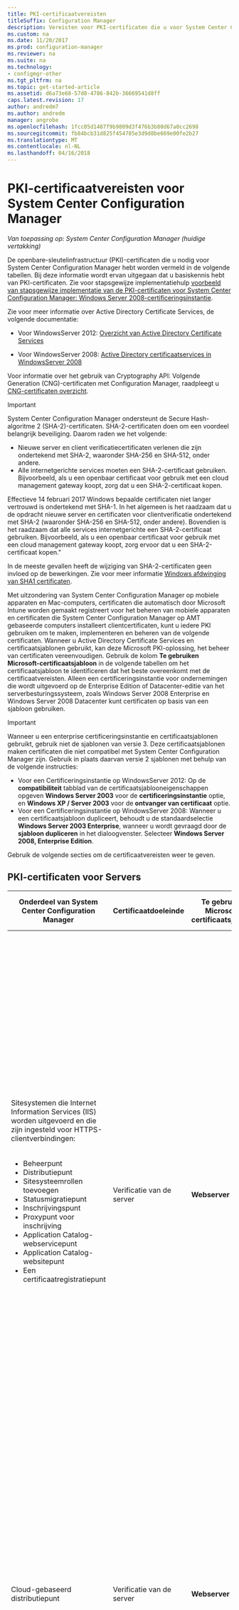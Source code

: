 ```yaml
---
title: PKI-certificaatvereisten
titleSuffix: Configuration Manager
description: Vereisten voor PKI-certificaten die u voor System Center Configuration Manager wellicht vindt.
ms.custom: na
ms.date: 11/20/2017
ms.prod: configuration-manager
ms.reviewer: na
ms.suite: na
ms.technology:
- configmgr-other
ms.tgt_pltfrm: na
ms.topic: get-started-article
ms.assetid: d6a73e68-57d8-4786-842b-36669541d8ff
caps.latest.revision: 17
author: andredm7
ms.author: andredm
manager: angrobe
ms.openlocfilehash: 1fcc05d1487f9b9809d3f476b3b80d67a0cc2698
ms.sourcegitcommit: fb84bcb31d825f454785e3d9d8be669e00fe2b27
ms.translationtype: MT
ms.contentlocale: nl-NL
ms.lasthandoff: 04/16/2018
---
```

# <a name="pki-certificate-requirements-for-system-center-configuration-manager"></a>PKI-certificaatvereisten voor System Center Configuration Manager

*Van toepassing op: System Center Configuration Manager (huidige vertakking)*

De openbare-sleutelinfrastructuur (PKI)-certificaten die u nodig voor System Center Configuration Manager hebt worden vermeld in de volgende tabellen. Bij deze informatie wordt ervan uitgegaan dat u basiskennis hebt van PKI-certificaten. Zie voor stapsgewijze implementatiehulp [voorbeeld van stapsgewijze implementatie van de PKI-certificaten voor System Center Configuration Manager: Windows Server 2008-certificeringsinstantie](/sccm/core/plan-design/network/example-deployment-of-pki-certificates). 

Zie voor meer informatie over Active Directory Certificate Services, de volgende documentatie:  

-   Voor WindowsServer 2012: [Overzicht van Active Directory Certificate Services](http://go.microsoft.com/fwlink/p/?LinkId=286744)  

-   Voor WindowsServer 2008: [Active Directory certificaatservices in WindowsServer 2008](http://go.microsoft.com/fwlink/p/?LinkId=115018)

Voor informatie over het gebruik van Cryptography API: Volgende Generation (CNG)-certificaten met Configuration Manager, raadpleegt u [CNG-certificaten overzicht](cng-certificates-overview.md).


> [!IMPORTANT]  
> System Center Configuration Manager ondersteunt de Secure Hash-algoritme 2 (SHA-2)-certificaten. SHA-2-certificaten doen om een voordeel belangrijk beveiliging. Daarom raden we het volgende:
> - Nieuwe server en client verificatiecertificaten verlenen die zijn ondertekend met SHA-2, waaronder SHA-256 en SHA-512, onder andere.
> - Alle internetgerichte services moeten een SHA-2-certificaat gebruiken. Bijvoorbeeld, als u een openbaar certificaat voor gebruik met een cloud management gateway koopt, zorg dat u een SHA-2-certificaat kopen.  
>
>Effectieve 14 februari 2017 Windows bepaalde certificaten niet langer vertrouwd is ondertekend met SHA-1. In het algemeen is het raadzaam dat u de opdracht nieuwe server en certificaten voor clientverificatie ondertekend met SHA-2 (waaronder SHA-256 en SHA-512, onder andere). Bovendien is het raadzaam dat alle services internetgerichte een SHA-2-certificaat gebruiken. Bijvoorbeeld, als u een openbaar certificaat voor gebruik met een cloud management gateway koopt, zorg ervoor dat u een SHA-2-certificaat kopen."
>
> In de meeste gevallen heeft de wijziging van SHA-2-certificaten geen invloed op de bewerkingen. Zie voor meer informatie [Windows afdwinging van SHA1 certificaten](http://social.technet.microsoft.com/wiki/contents/articles/32288.windows-enforcement-of-sha1-certificates.aspx).

 Met uitzondering van System Center Configuration Manager op mobiele apparaten en Mac-computers, certificaten die automatisch door Microsoft Intune worden gemaakt registreert voor het beheren van mobiele apparaten en certificaten die System Center Configuration Manager op AMT gebaseerde computers installeert clientcertificaten, kunt u iedere PKI gebruiken om te maken, implementeren en beheren van de volgende certificaten. Wanneer u Active Directory Certificate Services en certificaatsjablonen gebruikt, kan deze Microsoft PKI-oplossing, het beheer van certificaten vereenvoudigen. Gebruik de kolom **Te gebruiken Microsoft-certificaatsjabloon** in de volgende tabellen om het certificaatsjabloon te identificeren dat het beste overeenkomt met de certificaatvereisten. Alleen een certificeringsinstantie voor ondernemingen die wordt uitgevoerd op de Enterprise Edition of Datacenter-editie van het serverbesturingssysteem, zoals Windows Server 2008 Enterprise en Windows Server 2008 Datacenter kunt certificaten op basis van een sjabloon gebruiken.  

> [!IMPORTANT]  
>  Wanneer u een enterprise certificeringsinstantie en certificaatsjablonen gebruikt, gebruik niet de sjablonen van versie 3. Deze certificaatsjablonen maken certificaten die niet compatibel met System Center Configuration Manager zijn. Gebruik in plaats daarvan versie 2 sjablonen met behulp van de volgende instructies:  
>   
>  -   Voor een Certificeringsinstantie op WindowsServer 2012: Op de **compatibiliteit** tabblad van de certificaatsjablooneigenschappen opgeven **Windows Server 2003** voor de **certificeringsinstantie** optie, en **Windows XP / Server 2003** voor de **ontvanger van certificaat** optie.  
> -   Voor een Certificeringsinstantie op WindowsServer 2008: Wanneer u een certificaatsjabloon dupliceert, behoudt u de standaardselectie **Windows Server 2003 Enterprise**, wanneer u wordt gevraagd door de **sjabloon dupliceren** in het dialoogvenster. Selecteer **Windows Server 2008, Enterprise Edition**.  

 Gebruik de volgende secties om de certificaatvereisten weer te geven.  

##  <a name="BKMK_PKIcertificates_for_servers"></a> PKI-certificaten voor Servers  

|Onderdeel van System Center Configuration Manager|Certificaatdoeleinde|Te gebruiken Microsoft-certificaatsjabloon|Specifieke informatie in het certificaat|Hoe het certificaat wordt gebruikt in System Center Configuration Manager|  
|-------------------------------------|-------------------------|-------------------------------------------|---------------------------------------------|----------------------------------------------------------|  
|Sitesystemen die Internet Information Services (IIS) worden uitgevoerd en die zijn ingesteld voor HTTPS-clientverbindingen:<br /><br /> <ul><li>Beheerpunt</li><li>Distributiepunt</li><li>Sitesysteemrollen toevoegen</li><li>Statusmigratiepunt</li><li>Inschrijvingspunt</li><li>Proxypunt voor inschrijving</li><li>Application Catalog-webservicepunt</li><li>Application Catalog-websitepunt</li><li>Een certificaatregistratiepunt</li></ul>|Verificatie van de server|**Webserver**|**De waarde voor De waarde voor Enhanced Key Usage** moet de **Verificatie van de server (1.3.6.1.5.5.7.3.1)**.<br /><br /> Als het sitesysteem clientverbindingen van het Internet accepteert, moet de onderwerpnaam of alternatieve naam voor onderwerp de Internet-FQDN-domeinnaam (FQDN) bevatten.<br /><br /> Als het sitesysteem verbindingen van het intranet aanvaardt, worden de onderwerpnaam of alternatieve onderwerpnaam moet bevatten de intranet-FQDN (aanbevolen) of de naam van de computer, afhankelijk van hoe het sitesysteem is ingesteld.<br /><br /> Als het sitesysteem verbindingen van Internet en het intranet aanvaardt, moet zowel de Internet-FQDN en de intranet-FQDN (of computernaam) worden opgegeven met het ampersand (&)-symbool als scheidingsteken tussen beide namen.<br /><br /> **Opmerking:** Wanneer de software-updatepunt clientverbindingen van enkel Internet accepteert, moet het certificaat zowel de Internet-FQDN als de intranet-FQDN bevatten.<br /><br /> Het hash-algoritme SHA-2 wordt ondersteund.<br /><br /> System Center Configuration Manager geeft geen dat maximaal ondersteunde sleutellengte op voor dit certificaat. Raadpleeg uw PKI en IIS-documentatie voor sleutelgrootte gerelateerde problemen voor dit certificaat.|Dit certificaat moet zich in het persoonlijke archief in het certificaatarchief van de computer bevinden.<br /><br /> Dit Webservercertificaat wordt gebruikt om te verifiëren van deze servers naar de client en voor het versleutelen van alle gegevens die tussen de client en deze servers worden overgedragen door middel van Secure Sockets Layer (SSL).|  
|Cloud-gebaseerd distributiepunt|Verificatie van de server|**Webserver**|**De waarde voor De waarde voor Enhanced Key Usage** moet de **Verificatie van de server (1.3.6.1.5.5.7.3.1)**.<br /><br /> Naam van de certificaathouder moet een klant gedefinieerde servicenaam en domeinnaam in een FQDN-indeling bevatten als de algemene naam voor het specifieke exemplaar van het cloud-gebaseerd distributiepunt.<br /><br /> De persoonlijke sleutel moet exporteerbaar zijn.<br /><br /> Het hash-algoritme SHA-2 wordt ondersteund.<br /><br /> Ondersteunde sleutellengten: 2048 bits.|Het servicecertificaat wordt gebruikt om de cloud-gebaseerde distributiepuntservice te verifiëren bij Configuration Manager-clients en alle gegevens te codificeren die tussen hen worden overgedragen met behulp van SSL (Secure Sockets Layer). Dit certificaat moet in een PKCS #12 (Public Key Certificate Standard)-indeling worden geëxporteerd en het wachtwoord moet bekend zijn zodat het kan worden geïmporteerd wanneer u een clouddistributiepunt maakt.<br /><br /> **Opmerking:** Dit certificaat wordt gebruikt in combinatie met de Windows Azure-beheercertificaat. |  
|Sitesysteemservers die Microsoft SQL Server uitvoeren|Verificatie van de server|**Web server**|**De waarde voor De waarde voor Enhanced Key Usage** moet de **Verificatie van de server (1.3.6.1.5.5.7.3.1)**.<br /><br /> De onderwerpnaam moet de volledig gekwalificeerde domeinnaam (FQDN) van intranet bevatten.<br /><br /> Het hash-algoritme SHA-2 wordt ondersteund.<br /><br /> Maximale ondersteunde sleutellengte is 2048 bits.|Dit certificaat moet zich in het persoonlijke archief in het certificaatarchief van de Computer. System Center Configuration Manager kopieert het automatisch naar het archief Vertrouwde personen voor servers in de System Center Configuration Manager-hiërarchie die mogelijk voor vertrouwen met de server moet zorgen.<br /><br /> Deze certificaten worden gebruikt voor verificatie van de server-naar-server.|  
|SQL Server-cluster: Sitesysteemservers die Microsoft SQL Server uitvoeren|Verificatie van de server|**Web server**|**De waarde voor De waarde voor Enhanced Key Usage** moet de **Verificatie van de server (1.3.6.1.5.5.7.3.1)**.<br /><br /> De onderwerpnaam moet de intranet FQDN-naam (Fully Qualified Domain Name) van het cluster bevatten.<br /><br /> De persoonlijke sleutel moet exporteerbaar zijn.<br /><br /> Het certificaat moet een geldigheidsperiode hebben van ten minste twee jaar wanneer u System Center Configuration Manager voor het gebruik van het SQL Server-cluster configureert.<br /><br /> Het hash-algoritme SHA-2 wordt ondersteund.<br /><br /> Maximale ondersteunde sleutellengte is 2048 bits.|Nadat u dit certificaat hebt aangevraagd en geïnstalleerd op een knooppunt van het cluster, exporteert u het certificaat en importeert u het naar ieder extra knooppunt in het SQL Server-cluster.<br /><br /> Dit certificaat moet zich in het persoonlijke archief in het certificaatarchief van de Computer. System Center Configuration Manager kopieert het automatisch naar het archief Vertrouwde personen voor servers in de System Center Configuration Manager-hiërarchie die mogelijk voor vertrouwen met de server moet zorgen.<br /><br /> Deze certificaten worden gebruikt voor verificatie van de server-naar-server.|  
|Sitesysteembewaking voor de volgende sitesysteemrollen:<br /><br /><ul><li>Beheerpunt</li><li>Statusmigratiepunt</li></ul>|Clientverificatie|**Verificatie van werkstation**|**De waarde voor De waarde voor Enhanced Key Usage** moet de **verificatie van de server (1.3.6.1.5.5.7.3.2)**.<br /><br /> Computers moeten een unieke waarde hebben in het veld onderwerpnaam of in het veld alternatieve naam voor onderwerp.<br /><br /> **Opmerking:** Als u meerdere waarden voor de alternatieve onderwerpnaam gebruikt, wordt alleen de eerste waarde gebruikt.<br /><br /> Het hash-algoritme SHA-2 wordt ondersteund.<br /><br /> Maximale ondersteunde sleutellengte is 2048 bits.|Dit certificaat is vereist op de opgenomen systeemservers, zelfs als de System Center Configuration Manager-client is niet geïnstalleerd. Deze instelling kunt de status van deze sitesysteemrollen worden bewaakt en gemeld aan de site.<br /><br /> Het certificaat voor deze sitesystemen moet zich bevinden in het persoonlijke archief van het certificaatarchief van de Computer.|  
|Servers met System Center Configuration Manager beleidsmodule met de rolservice registratieservice voor netwerkapparaten|Clientverificatie|**Verificatie van werkstation**|**De waarde voor De waarde voor Enhanced Key Usage** moet de **verificatie van de server (1.3.6.1.5.5.7.3.2)**.<br /><br /> Er zijn geen specifieke vereisten voor het certificaat onderwerp of SAN Subject Alternative Name (). U kunt hetzelfde certificaat gebruiken voor meerdere servers waarop de Network Device Enrollment Service wordt uitgevoerd.<br /><br /> Hash-algoritmen SHA-2 en SHA-3 worden ondersteund.<br /><br /> Ondersteunde sleutellengten: 1024 bits en 2048 bits.||  
|Sitesystemen die u een distributiepunt geïnstalleerd hebben|Clientverificatie|**Verificatie van werkstation**|**De waarde voor De waarde voor Enhanced Key Usage** moet de **verificatie van de server (1.3.6.1.5.5.7.3.2)**.<br /><br /> Er zijn geen specifieke vereisten voor het certificaat onderwerp of SAN Subject Alternative Name (). U kunt hetzelfde certificaat gebruiken voor meerdere distributiepunten. Het is echter een goed idee om te gebruiken een ander certificaat voor elk distributiepunt.<br /><br /> De persoonlijke sleutel moet exporteerbaar zijn.<br /><br /> Het hash-algoritme SHA-2 wordt ondersteund.<br /><br /> Maximale ondersteunde sleutellengte is 2048 bits.|Dit certificaat heeft twee doeleinden:<br /><br /><ul><li>Hiermee verifieert het distributiepunt naar een HTTPS-beheerpunt voordat het distributiepunt statusberichten verzendt.</li><li>Wanneer de **PXE-ondersteuning inschakelen voor clients** distributiepuntoptie is geselecteerd, wordt het certificaat verzonden naar computers. Als u takenreeksen in het implementatieproces van het besturingssysteem Clientacties zoals clientbeleid ophalen of verzenden van inventarisgegevens bevatten, kunnen de clientcomputers tijdens de implementatie van het besturingssysteem verbinding maken met een HTTPS-beheerpunt.</li></ul> Dit certificaat wordt alleen gebruikt voor de duur van het implementatieproces van het besturingssysteem en wordt niet op de client geïnstalleerd. Omdat het tijdelijk wordt gebruikt, kan hetzelfde certificaat voor ieder implementatieproces van besturingssystemen worden gebruikt als u geen meerdere clientcertificaten wilt gebruiken.<br /><br /> Dit certificaat moet in een Public Key Certificate Standard (PKCS #12) indeling worden geëxporteerd. Het wachtwoord moet bekend zijn zodat deze kan worden geïmporteerd in de eigenschappen van het distributiepunt.<br /><br /> **Opmerking:** De vereisten voor dit certificaat zijn hetzelfde als het clientcertificaat voor installatiekopieën die besturingssystemen implementeren. U kunt hetzelfde certificaatbestand gebruiken omdat de vereisten dezelfde zijn.|  
|Out-of-band-servicepunt|AMT-inrichting|**Webserver** (gewijzigd)|**Enhanced Key Usage** waarde moet bevatten **Serververificatie (1.3.6.1.5.5.7.3.1)** en de volgende object-id: **2.16.840.1.113741.1.2.3**.<br /><br /> Het veld onderwerpnaam moet de FQDN-naam van de server die als host voor de out-of-band-servicepunt fungeert bevatten.<br /><br /> **Opmerking:** De AMT-inrichting object-id 2.16.840.1.113741.1.2.3 mogelijk geen ondersteuning voor een AMT-inrichtingscertificaat die u bij een externe Certificeringsinstantie in plaats van uw eigen interne Certificeringsinstantie aanvraagt. U kunt ook de volgende tekstreeks als een kenmerk van de organisatie-eenheid (OE) in de onderwerpnaam van het certificaat opgeven: **Intel(R) Clientinstallatiecertificaat**. U moet de exacte tekstreeks in het Engels, met hetzelfde hoofdlettergebruik, zonder punt achteraan, en naast de FQDN-naam van de server die als host fungeert voor de out-of-band-servicepunt.<br /><br /> Ondersteunde sleutellengten: 1024 en 2048. Voor AMT 6.0 en latere versies wordt de sleutellengte van 4096 bits ook ondersteund.|Dit certificaat is in het persoonlijke archief in het certificaatarchief van de Computer van de sitesysteemserver out-of-band-service.<br /><br /> Dit certificaat voor AMT-inrichting wordt gebruikt om computers voorbereiden voor out-of-band-beheer.<br /><br /> U moet dit certificaat aanvragen bij een Certificeringsinstantie die AMT-inrichtingscertificaten. De BIOS-extensie voor de Intel AMT gebaseerde computers moet worden ingesteld met de vingerafdruk van het basiscertificaat (ook wel de certificaat-hash genoemd) voor dit inrichtingscertificaat.<br /><br /> VeriSign is een typisch voorbeeld van een externe Certificeringsinstantie die AMT-inrichtingscertificaten biedt, maar u kunt ook uw eigen interne Certificeringsinstantie gebruiken.<br /><br /> Installeer het certificaat op de server die als host fungeert voor de out-of-band servicepunt, moet kunnen zijn gekoppeld aan basis-CA van het certificaat. (Het basiscertificaat en tussenliggende certificaat voor VeriSign worden standaard geïnstalleerd wanneer Windows wordt geïnstalleerd.)|  
|Sitesysteemserver die de Microsoft Intune-connector wordt uitgevoerd|Clientverificatie|Niet van toepassing: Dit certificaat wordt automatisch gemaakt door Intune.|**Enhanced Key Usage** waarde bevat **clientverificatie (1.3.6.1.5.5.7.3.2)**.<br /><br /> Drie aangepaste extensies identificatie een unieke van de klant Intune-abonnement.<br /><br /> De sleutelgrootte is 2048 bits en gebruikt het hash-algoritme SHA-1.<br /><br /> **Opmerking:** U kunt deze instellingen niet wijzigen. Deze informatie is uitsluitend ter informatie bedoeld.|Dit certificaat wordt automatisch aangevraagd en geïnstalleerd naar de Configuration Manager-database wanneer u zich op Microsoft Intune abonneert. Wanneer u de Microsoft Intune-connector installeert, wordt dit certificaat geïnstalleerd op de sitesysteemserver die de Microsoft Intune-connector uitvoert. Het is in het certificaatarchief van de Computer geïnstalleerd.<br /><br /> Dit certificaat wordt gebruikt voor verificatie van de Configuration Manager-hiërarchie naar Microsoft Intune via de Microsoft Intune-connector. Voor alle gegevens die worden overgebracht tussen deze twee wordt SSL (Secure Sockets Layer) gebruikt.|  

###  <a name="BKMK_PKIcertificates_for_proxyservers"></a> Proxywebservers voor Internet-gebaseerd clientbeheer  
 Als de site internet-gebaseerd clientbeheer ondersteunt, en u gebruikt een proxywebserver door middel van SSL-bridging voor binnenkomende internetverbindingen, heeft de proxywebserver de certificaatvereisten die zijn opgenomen in de volgende tabel.  

> [!NOTE]  
>  Als u een proxywebserver gebruikt zonder SSL-beëindiging (tunneling), worden er geen extra certificaten vereist op de proxywebserver.  

|Onderdeel van de netwerkinfrastructuur|Certificaatdoeleinde|Te gebruiken Microsoft-certificaatsjabloon|Specifieke informatie in het certificaat|Hoe het certificaat wordt gebruikt in System Center Configuration Manager|  
|--------------------------------------|-------------------------|-------------------------------------------|---------------------------------------------|----------------------------------------------------------|  
|Proxywebserver die clientverbindingen accepteren via internet|Serververificatie en clientverificatie|1. <br />                        **Webserver**<br /><br /> 2. <br />                        **Verificatie van werkstation**|Internet-FQDN in het veld onderwerpnaam of in het veld alternatieve naam voor onderwerp. Als u van Microsoft-certificaatsjablonen gebruikmaakt, is alternatieve naam voor onderwerp beschikbaar voor de werkstationsjabloon alleen.<br /><br /> Het hash-algoritme SHA-2 wordt ondersteund.|Via dit certificaat worden de volgende servers geverifieerd voor internetclients en worden alle tussen de client en deze server door middel van SSL overgedragen gegevens gecodeerd:<br /><br /><ul><li>Beheerpunt op Internet</li><li>Internet-gebaseerd distributiepunt</li><li>Internetgebaseerde software-updatepunt</li></ul> Verificatie van de client wordt gebruikt voor het overbruggen van clientverbindingen tussen de System Center Configuration Manager-clients en de Internet-gebaseerde sitesystemen.|  

##  <a name="BKMK_PKIcertificates_for_clients"></a> PKI-certificaten voor clients  

|Onderdeel van System Center Configuration Manager|Certificaatdoeleinde|Te gebruiken Microsoft-certificaatsjabloon|Specifieke informatie in het certificaat|Hoe het certificaat wordt gebruikt in System Center Configuration Manager|  
|-------------------------------------|-------------------------|-------------------------------------------|---------------------------------------------|----------------------------------------------------------|  
|Windows-clientcomputers|Clientverificatie|**Verificatie van werkstation**|**De waarde voor De waarde voor Enhanced Key Usage** moet de **verificatie van de server (1.3.6.1.5.5.7.3.2)**.<br /><br /> Client-computers moeten een unieke waarde hebben in het veld onderwerpnaam of in het veld alternatieve naam voor onderwerp.<br /><br /> **Opmerking:** Als u meerdere waarden voor de alternatieve onderwerpnaam gebruikt, wordt alleen de eerste waarde gebruikt.<br /><br /> Het hash-algoritme SHA-2 wordt ondersteund.<br /><br /> Maximale ondersteunde sleutellengte is 2048 bits.|Standaard zoekt System Center Configuration Manager naar computercertificaten in het persoonlijke archief in het certificaatarchief van de Computer.<br /><br /> Dit certificaat verifieert de client voor sitesysteemservers die IIS uitvoeren en die zijn ingesteld voor gebruik van HTTPS, met uitzondering van de software-updatepunt en de Application Catalog-websitepunt.|  
|Clients voor mobiele apparaten|Clientverificatie|**Geverifieerde sessie**|**De waarde voor De waarde voor Enhanced Key Usage** moet de **verificatie van de server (1.3.6.1.5.5.7.3.2)**.<br /><br /> SHA-1<br /><br /> Maximale ondersteunde sleutellengte is 2048 bits.<br /><br /> **Opmerkingen:**<br /><br /><ul><li>Deze certificaten moeten zich in de regels DER (Distinguished Encoding) gecodeerde binaire X.509-indeling.</li><li>Met Base64 gecodeerde X.509-indeling wordt niet ondersteund.</li></ul>|Dit certificaat verifieert de client voor mobiele apparaten met de sitesysteemservers waarmee deze, zoals beheerpunten en distributiepunten communiceert.|  
|Installatiekopieën voor de implementatie van besturingssystemen|Clientverificatie|**Verificatie van werkstation**|**De waarde voor De waarde voor Enhanced Key Usage** moet de **verificatie van de server (1.3.6.1.5.5.7.3.2)**.<br /><br /> Er zijn geen specifieke vereisten voor het certificaat onderwerpnaam veld of de naam met alternatieve onderwerp (SAN) en u kunt hetzelfde certificaat gebruiken voor alle installatiekopieën.<br /><br /> De persoonlijke sleutel moet exporteerbaar zijn.<br /><br /> Het hash-algoritme SHA-2 wordt ondersteund.<br /><br /> Maximale ondersteunde sleutellengte is 2048 bits.|Het certificaat wordt gebruikt als takenreeksen in het implementatieproces van het besturingssysteem Clientacties zoals clientbeleid ophalen of verzenden van inventarisgegevens bevatten.<br /><br /> Dit certificaat wordt alleen gebruikt voor de duur van het implementatieproces van het besturingssysteem en wordt niet op de client geïnstalleerd. Omdat het tijdelijk wordt gebruikt, kan hetzelfde certificaat voor ieder implementatieproces van besturingssystemen worden gebruikt als u geen meerdere clientcertificaten wilt gebruiken.<br /><br /> Dit certificaat moet in een Public Key Certificate Standard (PKCS #12) indeling worden geëxporteerd en het wachtwoord moet bekend zijn zodat deze kan worden geïmporteerd in de System Center Configuration Manager-installatiekopieën.<br /><br /> Dit certificaat is tijdelijk voor de takenreeks en niet wordt gebruikt om de client te installeren. Als u een omgeving hebt met alleen HTTPS, moet de client over een geldig certificaat beschikken zodat de client kan communiceren met de site en om ervoor te zorgen dat de implementatie kan doorgaan. De client kan automatisch een certificaat genereren wanneer de client deel van Active Directory uitmaakt, of u een clientcertificaat installeren kunt met behulp van een andere methode.<br /><br /> **Opmerking:** De vereisten voor dit certificaat zijn hetzelfde als het servercertificaat voor sitesystemen waarop een distributiepunt geïnstalleerd. U kunt hetzelfde certificaatbestand gebruiken omdat de vereisten dezelfde zijn.|  
|Mac-clientcomputers|Clientverificatie|Voor System Center Configuration Manager-inschrijving: **Geverifieerde sessie**<br /><br /> Voor de installatie van het certificaat onafhankelijk van System Center Configuration Manager: **Verificatie van werkstation**|**De waarde voor De waarde voor Enhanced Key Usage** moet de **verificatie van de server (1.3.6.1.5.5.7.3.2)**.<br /><br /> Voor System Center Configuration Manager dat een gebruikerscertificaat maakt, de waarde onderwerp van het certificaat wordt automatisch gevuld met de gebruikersnaam van de persoon die de Mac-computer inschrijft.<br /><br /> Voor de installatie van het certificaat dat geen System Center Configuration Manager-inschrijving gebruikt maar een computercertificaat onafhankelijk van System Center Configuration Manager wordt geïmplementeerd, moet de waarde onderwerp van het certificaat uniek zijn. Geef bijvoorbeeld de FQDN van de computer op.<br /><br /> Het veld alternatieve naam voor onderwerp wordt niet ondersteund.<br /><br /> Het hash-algoritme SHA-2 wordt ondersteund.<br /><br /> Maximale ondersteunde sleutellengte is 2048 bits.|Dit certificaat verifieert de Mac-clientcomputer voor de sitesysteemservers waarmee deze, zoals beheerpunten en distributiepunten communiceert.|  
|Linux- en UNIX-clientcomputers|Clientverificatie|**Verificatie van werkstation**|**De waarde voor De waarde voor Enhanced Key Usage** moet de **verificatie van de server (1.3.6.1.5.5.7.3.2)**.<br /><br /> Het veld alternatieve naam voor onderwerp wordt niet ondersteund.<br /><br /> De persoonlijke sleutel moet exporteerbaar zijn.<br /><br /> SHA-2-hash-algoritme wordt ondersteund als het besturingssysteem van de client SHA-2 ondersteunt. Zie voor meer informatie de [over Linux- en UNIX-besturingssystemen die geen ondersteuning voor SHA-256 doen](../../../core/clients/deploy/plan/planning-for-client-deployment-to-linux-and-unix-computers.md#BKMK_NoSHA-256) in sectie [Planning voor clientimplementatie op Linux en UNIX-computers in System Center Configuration Manager](../../../core/clients/deploy/plan/planning-for-client-deployment-to-linux-and-unix-computers.md).<br /><br /> Ondersteunde sleutellengten: 2048 bits.<br /><br /> **Opmerking:** Deze certificaten moeten zich in de regels DER (Distinguished Encoding) gecodeerde binaire X.509-indeling. Met Base64 gecodeerde X.509-indeling wordt niet ondersteund.|Dit certificaat verifieert de Linux- of UNIX-clientcomputer voor de sitesysteemservers waarmee deze, zoals beheerpunten en distributiepunten communiceert. U moet dit certificaat in een PKCS#12-indeling (PKCS: Public Key Certificate Standard) exporteren en het wachtwoord bekendmaken, zodat u aan dit aan de client kunt opgeven wanneer u het PKI-certificaat opgeeft.<br /><br /> Zie voor meer informatie de [plannen voor beveiliging en certificaten voor Linux en UNIX-Servers](../../../core/clients/deploy/plan/planning-for-client-deployment-to-linux-and-unix-computers.md#BKMK_SecurityforLnU) in sectie [Planning voor clientimplementatie op Linux en UNIX-computers in System Center Configuration Manager](../../../core/clients/deploy/plan/planning-for-client-deployment-to-linux-and-unix-computers.md).|  
|CA-basiscertificaten (CA:Certification Authority) voor de volgende scenario's:<br /><br /><ul><li>Implementatie van besturingssystemen</li><li>Inschrijving van mobiele apparaten</li><li>RADIUS-serververificatie voor op Intel AMT gebaseerde computers</li><li> Verificatie van clientcertificaten</li></ul>|Certificaatketen naar een vertrouwde bron|Niet van toepassing.|Standaard-CA-basiscertificaat.|U moet voorzien in het CA-basiscertificaat wanneer clients de certificaten van de communicerende server moeten koppelen aan een vertrouwde bron. Dit is van toepassing in de volgende scenario's:<br /><br /><ul><li>Wanneer u een besturingssysteem implementeert en takenreeksen uitvoert die de clientcomputer verbinding met een beheerpunt dat is ingesteld voor gebruik van HTTPS.</li><li>Wanneer u een mobiel apparaat om te worden beheerd door System Center Configuration Manager inschrijven.</li><li>Wanneer u 802. 1 X-verificatie gebruiken voor AMT-gebaseerde computers en u wilt opgeven van een bestand voor het basiscertificaat van de RADIUS-server.</li></ul> Bovendien moet het basiscertificaat voor clients worden opgegeven als de clientcertificaten zijn uitgegeven door een andere CA-hiërarchie dan de CA-hiërarchie die het beheer uitgegeven certificaat verwijzen.|  
|Op Intel AMT gebaseerde computers|Verificatie van de server.|**Webserver** (gewijzigd)<br /><br /> U moet de onderwerpnaam configureren voor **op basis van Active Directory-informatie samenstellen**, en selecteer vervolgens **algemene naam** voor de **indeling van de onderwerpnaam**.<br /><br /> U moet de machtigingen **lezen** en **inschrijven** machtigingen aan de universele beveiligingsgroep die u in de onderdeeleigenschappen voor buiten-bandbeheer opgeeft.|**De waarde voor De waarde voor Enhanced Key Usage** moet de **Verificatie van de server (1.3.6.1.5.5.7.3.1)**.<br /><br /> De onderwerpnaam moet de FQDN-naam van de AMT-gebaseerde computer, die automatisch wordt voorzien vanuit Active Directory Domain Services bevatten.|Dit certificaat is in het niet-vluchtige RAM-geheugen van de management controller in de computer en kan niet worden weergegeven in de gebruikersinterface van Windows.<br /><br /> Elke op Intel AMT gebaseerde computer vraagt om dit certificaat tijdens AMT-inrichting en voor daaropvolgende updates. Als u AMT-inrichtingsgegevens van deze computers verwijdert, wordt dit certificaat ingetrokken.<br /><br /> Wanneer dit certificaat op Intel AMT gebaseerde computers is geïnstalleerd, wordt de certificaatketen voor de basis-CA tevens geïnstalleerd. AMT-gebaseerde computers kunnen geen ondersteuning voor CA-certificaten met een grotere sleutellengte dan 2048 bits.<br /><br /> Nadat het certificaat op Intel AMT gebaseerde computers is geïnstalleerd, wordt dit certificaat verifieert de AMT-gebaseerde computers op de sitesysteemserver out-of-band-service en voor computers waarop de out-of-band-beheerconsole wordt uitgevoerd en codeert alle tussen hen met behulp van Transport Layer Security (TLS) overgedragen gegevens.|  
|Intel AMT 802. 1X-clientcertificaat|Clientverificatie|**Verificatie van werkstation**<br /><br /> U moet de onderwerpnaam voor instellen **op basis van Active Directory-informatie samenstellen**, selecteer **algemene naam** voor de **indeling van de onderwerpnaam**, de DNS-naam wissen en selecteer vervolgens de UPN (User Principal Name) voor de alternatieve onderwerpnaam.<br /><br /> U moet verlenen aan de universele beveiligingsgroep dat u in de onderdeeleigenschappen voor buiten-bandbeheer opgeeft **lezen** en **inschrijven** machtigingen voor deze certificaatsjabloon.|**De waarde voor De waarde voor Enhanced Key Usage** moet de **verificatie van de server (1.3.6.1.5.5.7.3.2)**.<br /><br /> Het veld onderwerpnaam moet de FQDN-naam van de AMT-gebaseerde computer bevatten en de alternatieve onderwerpnaam moet de UPN bevatten.<br /><br /> Maximaal ondersteunde sleutellengte: 2048 bits.|Dit certificaat is in het niet-vluchtige RAM-geheugen van de management controller in de computer en kan niet worden weergegeven in de gebruikersinterface van Windows.<br /><br /> Elke op Intel AMT gebaseerde computer dit certificaat tijdens AMT-inrichting kan aanvragen, maar de computer trekt dit certificaat niet wanneer de AMT-Inrichtingsgegevens wordt verwijderd.<br /><br /> Nadat het certificaat op AMT gebaseerde computers is geïnstalleerd, verifieert dit certificaat de op AMT gebaseerde computers naar de RADIUS-server zodat deze kan vervolgens worden geautoriseerd voor toegang tot het netwerk.|  
|Mobiele apparaten die zijn geregistreerd door Microsoft Intune|Clientverificatie|Niet van toepassing: Dit certificaat wordt automatisch gemaakt door Intune.|**Enhanced Key Usage** waarde bevat **clientverificatie (1.3.6.1.5.5.7.3.2)**.<br /><br /> Drie aangepaste extensies is een unieke identificatie van de klant Intune-abonnement.<br /><br /> Gebruikers kunnen de waarde onderwerp van het certificaat opgeven tijdens de inschrijving. Intune biedt echter niet gebruiken voor deze waarde te bepalen welk apparaat.<br /><br /> De sleutelgrootte is 2048 bits en gebruikt het hash-algoritme SHA-1.<br /><br /> **Opmerking:** U kunt deze instellingen niet wijzigen. Deze informatie is uitsluitend ter informatie bedoeld.|Dit certificaat wordt automatisch aangevraagd en geïnstalleerd wanneer geverifieerde gebruikers hun mobiele apparaten inschrijven met Microsoft Intune. Het resulterende certificaat voor het apparaat bevindt zich in het archief Computer en authenticeert het geregistreerde mobiele apparaat bij Intune, zodat deze kan vervolgens worden beheerd.<br /><br /> Vanwege de aangepaste uitbreidingen in het certificaat is authenticatie beperkt tot de Intune-abonnement dat is ingesteld voor de organisatie.|
